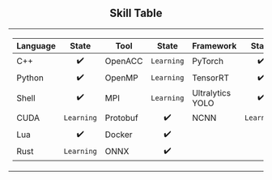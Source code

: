 ## <div align="center">Skill Table </div> 
<div align="center">
<table>
  <tr>
    <td>
      <div>
        
| Language  | State       | Tool       | State       | Framework           | State       |
|-----------|:-----------:|------------|:-----------:|---------------------|:-----------:|
| C++       | ✔️            | OpenACC      |```Learning```          | PyTorch             | ✔️          |
| Python    | ✔️            | OpenMP    | ```Learning```| TensorRT            | ✔️ |
| Shell     | ✔️            |MPI    | ```Learning```    | Ultralytics YOLO    | ✔️ |
| CUDA      | ```Learning```   |Protobuf     | ✔️          |NCNN                 | ```Learning```         |
| Lua       | ✔️             | Docker    | ✔️   |                 |          |
| Rust      | ```Learning```   | ONNX        | ✔️            |                   |           |


 </div> 
    </td>
    <td>
    <img src="https://github-readme-stats.vercel.app/api/top-langs/?username=akira4O4&layout=donut-vertical&theme=vue-dark" align="center" />
   </td>
  </tr>
</table>
 </div> 


